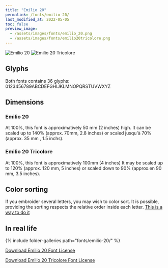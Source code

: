```yaml
---
title: "Emilio 20"
permalink: /fonts/emilio-20/
last_modified_at: 2022-05-05
toc: false
preview_image: 
  - /assets/images/fonts/emilio_20.png
  - /assets/images/fonts/emilio20tricolore.png
---
```

![Emilio 20](/assets/images/fonts/emilio_20.png)
![Emilio 20 Tricolore](/assets/images/fonts/emilio20tricolore.png)

## Glyphs
Both fonts contains 36 glyphs:
0123456789ABCDEFGHIJKLMNOPQRSTUVWXYZ

## Dimensions

###  Emilio 20

At 100%, this font is approximatively  50 mm (2 inches) high.
It can be scaled up to  140% (approx. 70mm, 2.8 inches)  or scaled  jusqu'à 70% (approx. 35 mm , 1.5 inchs).

### Emilio 20 Tricolore

At 100%, this font is approximatively 100mm (4 inches)
It may be scaled  up to 120% (approx. 120 mm, 5 inches) or scaled down to 90% (approx.en 90 mm, 3.5 inches).


## Color sorting
If you embroider several letters, you may wish to color sort. It is possible, providing the sorting respects the relative order inside each letter. [This is a way to do it](https://inkstitch.org/en/docs/lettering/#color-sorting)

## In real life
{% include folder-galleries path="fonts/emilio-20/" %}


[Download Emilio 20 Font License](https://github.com/inkstitch/inkstitch/tree/main/fonts/emilio_20/LICENSE)

[Download Emilio 20 Tricolore Font License](https://github.com/inkstitch/inkstitch/tree/main/fonts/emilio_20_tricolore/LICENSE)
